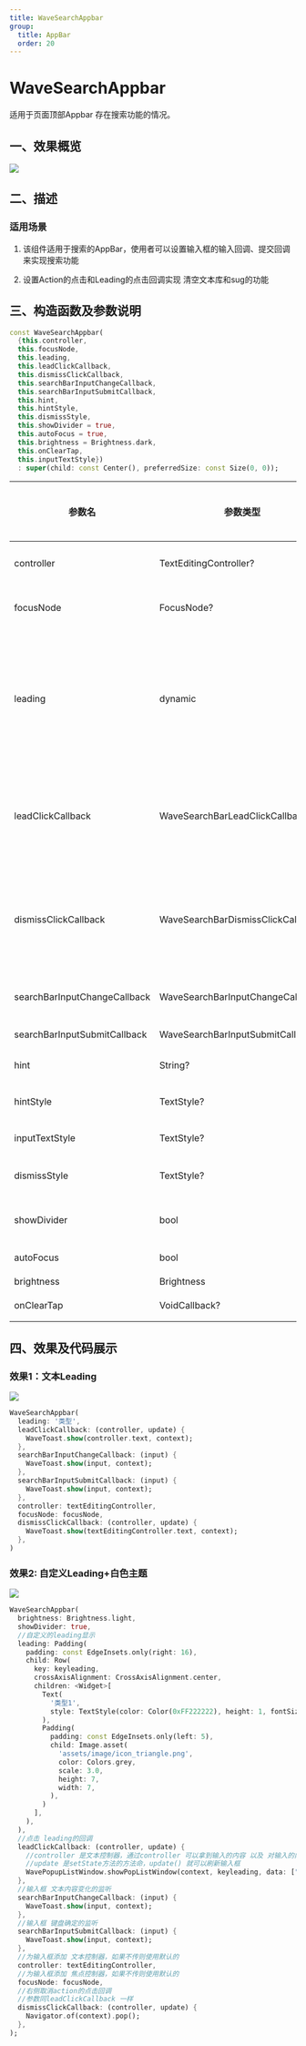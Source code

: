```yaml
---
title: WaveSearchAppbar
group:
  title: AppBar
  order: 20
---
```


# WaveSearchAppbar

适用于页面顶部Appbar 存在搜索功能的情况。

## 一、效果概览

![](./img/WaveSearchAppbarIntro.png)

## 二、描述

### 适用场景

1. 该组件适用于搜索的AppBar，使用者可以设置输入框的输入回调、提交回调来实现搜索功能

2. 设置Action的点击和Leading的点击回调实现 清空文本库和sug的功能

## 三、构造函数及参数说明


```dart
const WaveSearchAppbar(
  {this.controller,
  this.focusNode,
  this.leading,
  this.leadClickCallback,
  this.dismissClickCallback,
  this.searchBarInputChangeCallback,
  this.searchBarInputSubmitCallback,
  this.hint,
  this.hintStyle,
  this.dismissStyle,
  this.showDivider = true,
  this.autoFocus = true,
  this.brightness = Brightness.dark,
  this.onClearTap,
  this.inputTextStyle})
  : super(child: const Center(), preferredSize: const Size(0, 0));
```


| **参数名** | **参数类型** | **描述** | **是否必填** | **默认值** |
| --- | --- | --- | --- | --- |
| controller | TextEditingController? | 输入框的文本控制器 | 否 | 无 |
| focusNode | FocusNode? | 搜索框的焦点控制器 | 否 | 无 |
| leading | dynamic | String 或者 Widget。输入框左侧的Leading，可以是字符串也可以是widget | 否 | 无 |
| leadClickCallback | WaveSearchBarLeadClickCallback? | 搜索框左侧的点击回调，参数为文本控制器和setState方法 | 否 | 无 |
| dismissClickCallback | WaveSearchBarDismissClickCallback? | 搜索框右侧Action的点击回调, 参数为文本控制器和setState方法 | 否 | 无 |
| searchBarInputChangeCallback | WaveSearchBarInputChangeCallback? | 搜索框的文本变化监听 | 否 | 无 |
| searchBarInputSubmitCallback | WaveSearchBarInputSubmitCallback? | 搜索框提交的回调 | 否 | 无 |
| hint | String? | 搜索框的hint内容 | 否 | 无 |
| hintStyle | TextStyle? | 输入框的hint的Style | 否 | 无 |
| inputTextStyle | TextStyle? | 输入框的文本Style | 否 | 无 |
| dismissStyle | TextStyle? | 右侧Action的文本Style | 否 | 无 |
| showDivider | bool | 是否展示底部分割线 | 否 | bool |
| autoFocus | bool | 是否自动聚焦 | 否 | bool |
| brightness | Brightness | 主题配置 | 否 | Brightness.dark |
| onClearTap | VoidCallback? | 点击清除按钮回调 | 否 |  |

## 四、效果及代码展示

### 效果1：文本Leading

![](./img/WaveSearchAppbarDemo1.png)



```dart
WaveSearchAppbar(  
  leading: '类型',   
  leadClickCallback: (controller, update) {  
    WaveToast.show(controller.text, context);  
  },  
  searchBarInputChangeCallback: (input) {  
    WaveToast.show(input, context);  
  },  
  searchBarInputSubmitCallback: (input) {  
    WaveToast.show(input, context);  
  },   
  controller: textEditingController,   
  focusNode: focusNode,  
  dismissClickCallback: (controller, update) {  
    WaveToast.show(textEditingController.text, context);  
  },  
)
```
### 效果2: 自定义Leading+白色主题

 

![](./img/WaveSearchAppbarDemo2.png)




```dart
WaveSearchAppbar(
  brightness: Brightness.light,
  showDivider: true,
  //自定义的leading显示
  leading: Padding(
    padding: const EdgeInsets.only(right: 16),
    child: Row(
      key: keyleading,
      crossAxisAlignment: CrossAxisAlignment.center,
      children: <Widget>[
        Text(
          '类型1',
          style: TextStyle(color: Color(0xFF222222), height: 1, fontSize: 16),
        ),
        Padding(
          padding: const EdgeInsets.only(left: 5),
          child: Image.asset(
            'assets/image/icon_triangle.png',
            color: Colors.grey,
            scale: 3.0,
            height: 7,
            width: 7,
          ),
        )
      ],
    ),
  ),
  //点击 leading的回调
  leadClickCallback: (controller, update) {
    //controller 是文本控制器，通过controller 可以拿到输入的内容 以及 对输入的内容更改
    //update 是setState方法的方法命，update() 就可以刷新输入框
    WavePopupListWindow.showPopListWindow(context, keyleading, data: ["aaaa", "bbbbb"], offset: 10);
  },
  //输入框 文本内容变化的监听
  searchBarInputChangeCallback: (input) {
    WaveToast.show(input, context);
  },
  //输入框 键盘确定的监听
  searchBarInputSubmitCallback: (input) {
    WaveToast.show(input, context);
  },
  //为输入框添加 文本控制器，如果不传则使用默认的
  controller: textEditingController,
  //为输入框添加 焦点控制器，如果不传则使用默认的
  focusNode: focusNode,
  //右侧取消action的点击回调
  //参数同leadClickCallback 一样
  dismissClickCallback: (controller, update) {
    Navigator.of(context).pop();
  },
);
```
